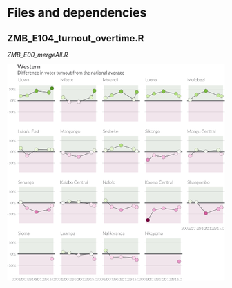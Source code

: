 # Files and dependencies

## ZMB_E104_turnout_overtime.R
*ZMB_E00_mergeAll.R*

![turnout_time](https://github.com/tessam30/Zambia/blob/master/pngs/ZMB_E104_turnout_overtime.png)

